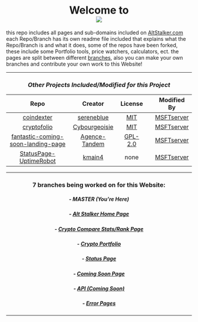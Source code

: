 <h1 align="center"> Welcome to<br/><a href="http://altstalker.com"><img src="https://i.imgur.com/aZ1WHCy.png?1" /></a></h1>

<p>this repo includes all pages and sub-domains included on <a href="http://altstalker.com">AltStalker.com</a> each Repo/Branch has its own readme file included that explains what the Repo/Branch is and what it does, some of the repos have been forked, these include some Portfolio tools, price watchers, calculators, ect. the pages are split between different <a href="https://github.com/MSFTserver/AltStalker/#7-branches-being-worked-on-for-this-website">branches</a>, also you can make your own branches and contribute your own work to this Website!</p>
<hr/>
<div align="center">

### _Other Projects Included/Modified for this Project_

| Repo          | Creator       | License       |     | Modified By   |
|:-------------:|:-------------:|:-------------:|:---:|:-------------:|
|[coindexter](https://github.com/sereneblue/coindexter)|[sereneblue](https://github.com/sereneblue)|[MIT](https://github.com/sereneblue/coindexter/blob/master/LICENSE.md)|     |[MSFTserver](https://github.com/MSFTserver)|
|[cryptofolio](https://github.com/Cybourgeoisie/cryptofolio)|[Cybourgeoisie](https://github.com/Cybourgeoisie)|[MIT](https://github.com/Cybourgeoisie/cryptofolio/blob/master/LICENSE)|     |[MSFTserver](https://github.com/MSFTserver)|
|[fantastic-coming-soon-landing-page](https://github.com/Agence-Tandem/fantastic-coming-soon-landing-page)|[Agence-Tandem](https://github.com/Agence-Tandem)|[GPL-2.0](https://github.com/Agence-Tandem/fantastic-coming-soon-landing-page/blob/master/LICENSE)|     |[MSFTserver](https://github.com/MSFTserver)|
|[StatusPage-UptimeRobot](https://github.com/kmain4/StatusPage-UptimeRobot)|[kmain4](https://github.com/kmain4)|none|     |[MSFTserver](https://github.com/MSFTserver)|

</div>
<hr/>
<div align="center">

### 7 branches being worked on for this Website:

##### - **MASTER *(You're Here)***

##### - [Alt Stalker Home Page](https://github.com/MSFTserver/AltStalker/tree/AltStalker-Home)

##### - [Crypto Compare Stats/Rank Page](https://github.com/MSFTserver/AltStalker/tree/CryptoCompareStats)

##### - [Crypto Portfolio](https://github.com/MSFTserver/AltStalker/tree/Portfolio)

##### - [Status Page](https://github.com/MSFTserver/AltStalker/tree/status)

##### - [Coming Soon Page](https://github.com/MSFTserver/AltStalker/tree/coming-soon)

##### - [API *(Coming Soon)*](https://github.com/MSFTserver/AltStalker/tree/API)

##### - [Error Pages](https://github.com/MSFTserver/AltStalker/tree/error-pages)

</div>
<hr/>
